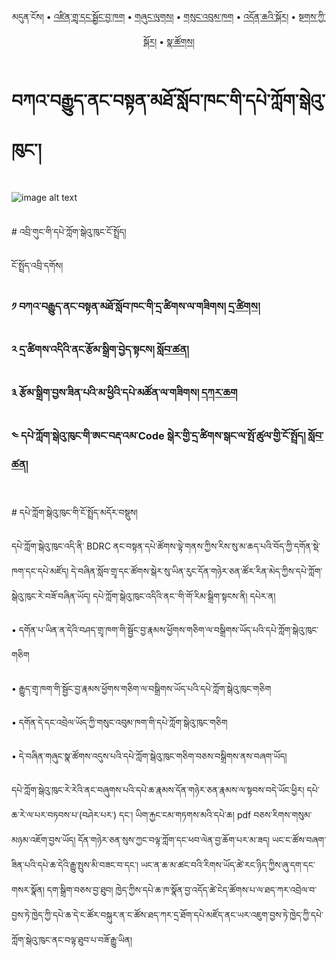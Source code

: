 <p align="center">
  <span>མདུན་ངོས།</span> • <a href="https://bdrc-reader.github.io/kagyu-college/shadra">འཛིན་གྲྭ་དང་སྦྱོང་བྱ་ཁག</a> • <a href="https://bdrc-reader.github.io/kagyu-college/shunglug">གཞུང་ལུགས།</a>  • <a href="https://bdrc-reader.github.io/kagyu-college/sungbum">གསུང་འབུམ་ཁག</a> • <a href="https://bdrc-reader.github.io/kagyu-college/doncha">འདོན་ཆའི་སྐོར།</a> • <a href="https://bdrc-reader.github.io/kagyu-college/tantra">སྔགས་ཀྱི་སྐོར།</a> •  <a href="https://bdrc-reader.github.io/kagyu-college/natsok">སྣ་ཚོགས།</a></p>


# བཀའ་བརྒྱུད་ནང་བསྟན་མཐོ་སློབ་ཁང་གི་དཔེ་ཀློག་སྒེའུ་ཁུང་།

![image alt text](https://raw.githubusercontent.com/bdrc-reader/kagyu-college/master/docs/img/kagyu-college.jpg)

<br>
# འབྲི་གུང་གི་དཔེ་ཀློག་སྒེའུ་ཁུང་ངོ་སྤྲོད།

ངོ་སྤྲོད་འབྲི་དགོས།
<br>

### ༡ བཀའ་བརྒྱུད་ནང་བསྟན་མཐོ་སློབ་ཁང་གི་དྲ་ཚིགས་ལ་གཟིགས། [དྲ་ཚིགས།](https://bdrc-reader.github.io/kagyu-college/)

### ༢ དྲ་ཚིགས་འདིའི་ནང་རྩོམ་སྒྲིག་བྱེད་སྟངས། [སློབ་ཚན།](https://github.com/bdrc-reader/kagyu-college#%E0%BD%A2%E0%BE%A9%E0%BD%BC%E0%BD%98%E0%BD%A6%E0%BE%92%E0%BE%B2%E0%BD%B2%E0%BD%82%E0%BD%96%E0%BE%B1%E0%BD%BA%E0%BD%91%E0%BD%A6%E0%BE%9F%E0%BD%84%E0%BD%A6%E0%BD%80%E0%BE%B1%E0%BD%B2%E0%BD%A6%E0%BE%B3%E0%BD%BC%E0%BD%96%E0%BD%9A%E0%BD%93)

### ༣ རྩོམ་སྒྲིག་བྱས་ཟིན་པའི་མ་ཕྱིའི་དཔེ་མཚོན་ལ་གཟིགས། [དཀར་ཆག](https://github.com/bdrc-reader/kagyu-college/blob/master/karchak/W1ERI0024.tsv)

### ༤ དཔེ་ཀློག་སྒེའུ་ཁུང་གི་ཨང་བརྡ་འམ་Code སྒེར་གྱི་དྲ་ཚིགས་སྒང་ལ་སྤོ་ཚུལ་གྱི་ངོ་སྤྲོད། [སློབ་ཚན།](https://github.com/buda-base/budax/wiki/1.-%E0%BD%91%E0%BD%94%E0%BD%BA%E0%BC%8B%E0%BD%80%E0%BE%B3%E0%BD%BC%E0%BD%82%E0%BC%8B%E0%BD%A6%E0%BE%92%E0%BD%BA%E0%BD%A0%E0%BD%B4%E0%BC%8B%E0%BD%81%E0%BD%B4%E0%BD%84%E0%BC%8B%E0%BD%82%E0%BD%B2%E0%BC%8B%E0%BD%A8%E0%BD%84%E0%BC%8B%E0%BD%96%E0%BD%A2%E0%BE%A1%E0%BC%8B%E0%BD%A0%E0%BD%87%E0%BD%BC%E0%BD%82%E0%BC%8B%E0%BD%A6%E0%BE%9F%E0%BD%84%E0%BD%A6%E0%BC%8D#%E0%BD%91%E0%BD%94%E0%BD%BA%E0%BD%80%E0%BE%B3%E0%BD%BC%E0%BD%82%E0%BD%A6%E0%BE%92%E0%BD%BA%E0%BD%A0%E0%BD%B4%E0%BD%81%E0%BD%B4%E0%BD%84%E0%BD%82%E0%BD%B2%E0%BD%A8%E0%BD%84%E0%BD%96%E0%BD%A2%E0%BE%A1code-%E0%BD%91%E0%BE%B2%E0%BD%9A%E0%BD%B2%E0%BD%82%E0%BD%A6%E0%BD%93%E0%BD%84%E0%BD%A0%E0%BD%87%E0%BD%BC%E0%BD%82%E0%BD%A6%E0%BE%9F%E0%BD%84%E0%BD%A6)

<br>
# དཔེ་ཀློག་སྒེའུ་ཁུང་གི་ངོ་སྤྲོད་མདོར་བསྡུས།

དཔེ་ཀློག་སྒེའུ་ཁུང་འདི་ནི་ BDRC ནང་བསྟན་དཔེ་ཚོགས་ལྟེ་གནས་ཀྱིས་རིས་སུ་མ་ཆད་པའི་བོད་ཀྱི་དགོན་སྡེ་ཁག་དང་དཔེ་མཛོད། དེ་བཞིན་སློབ་གྲྭ་དང་ཚོགས་སྒེར་སུ་ཡིན་རུང་དོན་གཉེར་ཅན་ཚོར་རིན་མེད་ཀྱིས་དཔེ་ཀློག་སྒེའུ་ཁུང་རེ་བཟོ་བཞིན་ཡོད། དཔེ་ཀློག་སྒེའུ་ཁུང་འདིའི་ནང་་གི་གོ་རིམ་སྒྲིག་སྟངས་ནི། 
དཔེར་ན།

• དགོན་པ་ཡིན་ན་དེའི་བཤད་གྲྭ་ཁག་གི་སྦྱོང་བྱ་རྣམས་ཕྱོགས་གཅིག་ལ་བསྒྲིགས་ཡོད་པའི་དཔེ་ཀློག་སྒེའུ་ཁུང་གཅིག

• རྒྱུད་གྲྭ་ཁག་གི་སྦྱོང་བྱ་རྣམས་ཕྱོགས་གཅིག་ལ་བསྒྲིགས་ཡོད་པའི་དཔེ་ཀློག་སྒེའུ་ཁུང་གཅིག

• དགོན་དེ་དང་འབྲེལ་ཡོད་ཀྱི་གསུང་འབུམ་ཁག་གི་དཔེ་ཀློག་སྒེའུ་ཁུང་གཅིག

• དེ་བཞིན་གཞུང་སྣ་ཚོགས་འདུས་པའི་དཔེ་ཀློག་སྒེའུ་ཁུང་གཅིག་བཅས་བསྒྲིགས་ནས་བཞག་ཡོད།

དཔེ་ཀློག་སྒེའུ་ཁུང་རེ་རེའི་ནང་བཞུགས་པའི་དཔེ་ཆ་རྣམས་དོན་གཉེར་ཅན་རྣམས་ལ་སྟབས་བདེ་ཡོང་ཕྱིར། དཔེ་ཆ་རེ་ལ་པར་བཏབས་པ་(བཤེར་པར་) དང་། ཡིག་རྐྱང་ངམ་གཏགས་མའི་དཔེ་ཆ། pdf བཅས་རིགས་གསུམ་མཉམ་འཇོག་བྱས་ཡོད། དོན་གཉེར་ཅན་སུས་ཀྱང་བལྟ་ཀློག་དང་ཕབ་ལེན་བྱ་ཆོག་པར་མ་ཟད། ཡང་ང་ཚོས་བཞག་ཟིན་པའི་དཔེ་ཆ་དེའི་རྒྱུ་སྤུས་མི་བཟང་བ་དང་། ཡང་ན་ཆ་མ་ཚང་བའི་རིགས་ཡོད་ཚེ་རང་ཉིད་ཀྱིས་ཞུ་དག་དང་གསར་སྣོན། དག་སྒྲིག་བཅས་བྱ་ཐུབ། ཁྱེད་ཀྱིས་དཔེ་ཆ་ཁ་སྣོན་བྱ་འདོད་ཚེ་ངེད་ཚོགས་པ་ལ་ཐད་ཀར་འབྲེལ་བ་བྱས་ཏེ་ཁྱེད་ཀྱི་དཔེ་ཆ་དེ་ང་ཚོར་བསྐུར་ན་ང་ཚོས་ཐད་ཀར་དྲ་ཐོག་དཔེ་མཛོད་ནང་ཡར་འཇུག་བྱས་ཏེ་ཁྱེད་ཀྱི་དཔེ་ཀློག་སྒེའུ་ཁུང་ནང་བལྟ་ཐུབ་པ་བཟོ་རྒྱུ་ཡིན།
